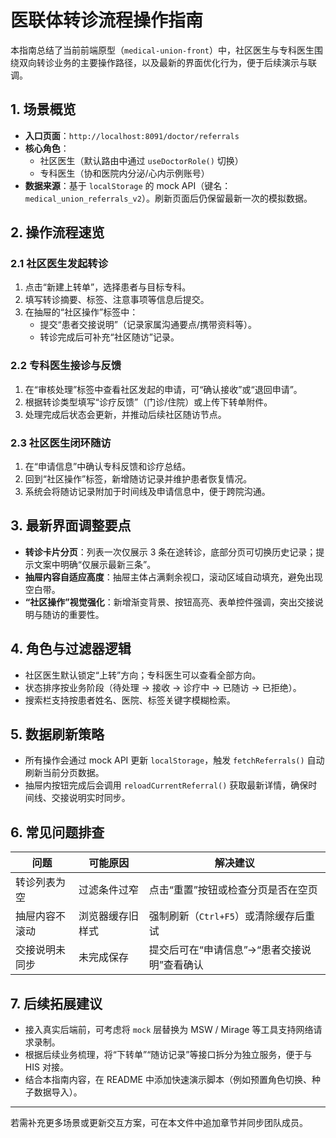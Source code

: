 # 医联体转诊流程操作指南

本指南总结了当前前端原型（`medical-union-front`）中，社区医生与专科医生围绕双向转诊业务的主要操作路径，以及最新的界面优化行为，便于后续演示与联调。

## 1. 场景概览

- **入口页面**：`http://localhost:8091/doctor/referrals`
- **核心角色**：
  - 社区医生（默认路由中通过 `useDoctorRole()` 切换）
  - 专科医生（协和医院内分泌/心内示例账号）
- **数据来源**：基于 `localStorage` 的 mock API（键名：`medical_union_referrals_v2`）。刷新页面后仍保留最新一次的模拟数据。

## 2. 操作流程速览

### 2.1 社区医生发起转诊

1. 点击“新建上转单”，选择患者与目标专科。
2. 填写转诊摘要、标签、注意事项等信息后提交。
3. 在抽屉的“社区操作”标签中：
   - 提交“患者交接说明”（记录家属沟通要点/携带资料等）。
   - 转诊完成后可补充“社区随访”记录。

### 2.2 专科医生接诊与反馈

1. 在“审核处理”标签中查看社区发起的申请，可“确认接收”或“退回申请”。
2. 根据转诊类型填写“诊疗反馈”（门诊/住院）或上传下转单附件。
3. 处理完成后状态会更新，并推动后续社区随访节点。

### 2.3 社区医生闭环随访

1. 在“申请信息”中确认专科反馈和诊疗总结。
2. 回到“社区操作”标签，新增随访记录并维护患者恢复情况。
3. 系统会将随访记录附加于时间线及申请信息中，便于跨院沟通。

## 3. 最新界面调整要点

- **转诊卡片分页**：列表一次仅展示 3 条在途转诊，底部分页可切换历史记录；提示文案中明确“仅展示最新三条”。
- **抽屉内容自适应高度**：抽屉主体占满剩余视口，滚动区域自动填充，避免出现空白带。
- **“社区操作”视觉强化**：新增渐变背景、按钮高亮、表单控件强调，突出交接说明与随访的重要性。

## 4. 角色与过滤器逻辑

- 社区医生默认锁定“上转”方向；专科医生可以查看全部方向。
- 状态排序按业务阶段（待处理 → 接收 → 诊疗中 → 已随访 → 已拒绝）。
- 搜索栏支持按患者姓名、医院、标签关键字模糊检索。

## 5. 数据刷新策略

- 所有操作会通过 mock API 更新 `localStorage`，触发 `fetchReferrals()` 自动刷新当前分页数据。
- 抽屉内按钮完成后会调用 `reloadCurrentReferral()` 获取最新详情，确保时间线、交接说明实时同步。

## 6. 常见问题排查

| 问题 | 可能原因 | 解决建议 |
| ---- | -------- | -------- |
| 转诊列表为空 | 过滤条件过窄 | 点击“重置”按钮或检查分页是否在空页 |
| 抽屉内容不滚动 | 浏览器缓存旧样式 | 强制刷新（`Ctrl+F5`）或清除缓存后重试 |
| 交接说明未同步 | 未完成保存 | 提交后可在“申请信息”→“患者交接说明”查看确认 |

## 7. 后续拓展建议

- 接入真实后端前，可考虑将 `mock` 层替换为 MSW / Mirage 等工具支持网络请求录制。
- 根据后续业务梳理，将“下转单”“随访记录”等接口拆分为独立服务，便于与 HIS 对接。
- 结合本指南内容，在 README 中添加快速演示脚本（例如预置角色切换、种子数据导入）。

---
若需补充更多场景或更新交互方案，可在本文件中追加章节并同步团队成员。